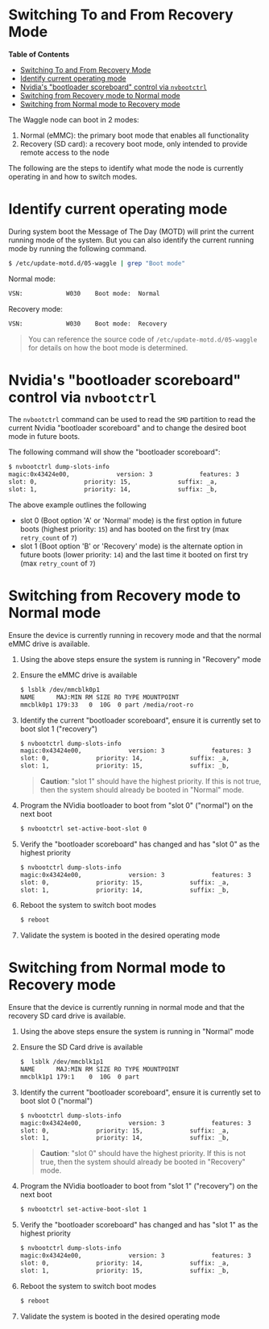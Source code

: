 # Switching To and From Recovery Mode

**Table of Contents**
- [Switching To and From Recovery Mode](#switching-to-and-from-recovery-mode)
- [Identify current operating mode](#identify-current-operating-mode)
- [Nvidia's "bootloader scoreboard" control via `nvbootctrl`](#nvidias-bootloader-scoreboard-control-via-nvbootctrl)
- [Switching from Recovery mode to Normal mode](#switching-from-recovery-mode-to-normal-mode)
- [Switching from Normal mode to Recovery mode](#switching-from-normal-mode-to-recovery-mode)

The Waggle node can boot in 2 modes:
1. Normal (eMMC): the primary boot mode that enables all functionality
2. Recovery (SD card): a recovery boot mode, only intended to provide remote access to the node

The following are the steps to identify what mode the node is currently operating in and how to switch modes.

# Identify current operating mode

During system boot the Message of The Day (MOTD) will print the current running mode of the system. But you can also identify the current running mode by running the following command.

```bash
$ /etc/update-motd.d/05-waggle | grep "Boot mode"
```

Normal mode:
```bash
VSN:         	W030	Boot mode: 	Normal
```

Recovery mode:
```bash
VSN:         	W030	Boot mode: 	Recovery
```

> You can reference the source code of `/etc/update-motd.d/05-waggle` for details on how the boot mode is determined.

# Nvidia's "bootloader scoreboard" control via `nvbootctrl`

The `nvbootctrl` command can be used to read the `SMD` partition to read the current Nvidia "bootloader scoreboard" and to change the desired boot mode in future boots.

The following command will show the "bootloader scoreboard":

```bash
$ nvbootctrl dump-slots-info
magic:0x43424e00,             version: 3             features: 3             num_slots: 2
slot: 0,             priority: 15,             suffix: _a,             retry_count: 7,             boot_successful: 1
slot: 1,             priority: 14,             suffix: _b,             retry_count: 7,             boot_successful: 1
```

The above example outlines the following
- slot 0 (Boot option 'A' or 'Normal' mode) is the first option in future boots (highest priority: `15`) and has booted on the first try (max `retry_count` of `7`)
- slot 1 (Boot option 'B' or 'Recovery' mode) is the alternate option in future boots (lower priority: `14`) and the last time it booted on first try (max `retry_count` of `7`)

# Switching from Recovery mode to Normal mode

Ensure the device is currently running in recovery mode and that the normal eMMC drive is available.

1. Using the above steps ensure the system is running in "Recovery" mode

2. Ensure the eMMC drive is available

    ```bash
    $ lsblk /dev/mmcblk0p1
    NAME      MAJ:MIN RM SIZE RO TYPE MOUNTPOINT
    mmcblk0p1 179:33   0  10G  0 part /media/root-ro
    ```

3. Identify the current "bootloader scoreboard", ensure it is currently set to boot slot 1 ("recovery")

    ```bash
    $ nvbootctrl dump-slots-info
    magic:0x43424e00,             version: 3             features: 3             num_slots: 2
    slot: 0,             priority: 14,             suffix: _a,             retry_count: 7,             boot_successful: 1
    slot: 1,             priority: 15,             suffix: _b,             retry_count: 7,             boot_successful: 1
    ```

    > **Caution**: "slot 1" should have the highest priority. If this is not true, then the system should already be booted in "Normal" mode.

4. Program the NVidia bootloader to boot from "slot 0" ("normal") on the next boot

    ```bash
    $ nvbootctrl set-active-boot-slot 0
    ```

5. Verify the "bootloader scoreboard" has changed and has "slot 0" as the highest priority

    ```bash
    $ nvbootctrl dump-slots-info
    magic:0x43424e00,             version: 3             features: 3             num_slots: 2
    slot: 0,             priority: 15,             suffix: _a,             retry_count: 7,             boot_successful: 1
    slot: 1,             priority: 14,             suffix: _b,             retry_count: 7,             boot_successful: 1
    ```

6. Reboot the system to switch boot modes

    ```bash
    $ reboot
    ```

7. Validate the system is booted in the desired operating mode

# Switching from Normal mode to Recovery mode

Ensure that the device is currently running in normal mode and that the recovery SD card drive is available.

1. Using the above steps ensure the system is running in "Normal" mode

2. Ensure the SD Card drive is available

    ```bash
    $  lsblk /dev/mmcblk1p1
    NAME      MAJ:MIN RM SIZE RO TYPE MOUNTPOINT
    mmcblk1p1 179:1    0  10G  0 part
    ```

3. Identify the current "bootloader scoreboard", ensure it is currently set to boot slot 0 ("normal")

    ```bash
    $ nvbootctrl dump-slots-info
    magic:0x43424e00,             version: 3             features: 3             num_slots: 2
    slot: 0,             priority: 15,             suffix: _a,             retry_count: 7,             boot_successful: 1
    slot: 1,             priority: 14,             suffix: _b,             retry_count: 7,             boot_successful: 1
    ```

    > **Caution**: "slot 0" should have the highest priority. If this is not true, then the system should already be booted in "Recovery" mode.

4. Program the NVidia bootloader to boot from "slot 1" ("recovery") on the next boot

    ```bash
    $ nvbootctrl set-active-boot-slot 1
    ```

5. Verify the "bootloader scoreboard" has changed and has "slot 1" as the highest priority

    ```bash
    $ nvbootctrl dump-slots-info
    magic:0x43424e00,             version: 3             features: 3             num_slots: 2
    slot: 0,             priority: 14,             suffix: _a,             retry_count: 7,             boot_successful: 1
    slot: 1,             priority: 15,             suffix: _b,             retry_count: 7,             boot_successful: 1
    ```

6. Reboot the system to switch boot modes

    ```bash
    $ reboot
    ```

7. Validate the system is booted in the desired operating mode
